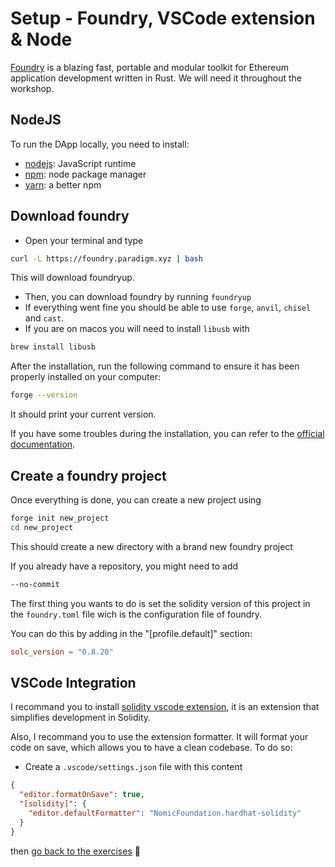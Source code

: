 # Setup - Foundry, VSCode extension & Node

[Foundry](https://book.getfoundry.sh/) is a blazing fast, portable and modular toolkit for Ethereum application development written in Rust. We will need it throughout the workshop.

## NodeJS

To run the DApp locally, you need to install:
- [nodejs](https://github.com/nodejs/node): JavaScript runtime
- [npm](https://www.npmjs.com/): node package manager
- [yarn](https://yarnpkg.com/): a better npm

## Download foundry

- Open your terminal and type

```bash
curl -L https://foundry.paradigm.xyz | bash
```

This will download foundryup.

- Then, you can download foundry by running `foundryup`
- If everything went fine you should be able to use `forge`, `anvil`, `chisel` and `cast`.
- If you are on macos you will need to install `libusb` with

```bash
brew install libusb
```

After the installation, run the following command to ensure it has been properly installed on your computer:

```bash
forge --version
```

It should print your current version.

If you have some troubles during the installation, you can refer to the [official documentation](https://book.getfoundry.sh/getting-started/installation).

## Create a foundry project

Once everything is done, you can create a new project using

```bash
forge init new_project
cd new_project
```

This should create a new directory with a brand new foundry project

If you already have a repository, you might need to add

```bash
--no-commit
```

The first thing you wants to do is set the solidity version of this project in the `foundry.toml` file wich is the configuration file of foundry.

You can do this by adding in the "[profile.default]" section:

```toml
solc_version = "0.8.20"
```

## VSCode Integration

I recommand you to install [solidity vscode extension](https://marketplace.visualstudio.com/items?itemName=NomicFoundation.hardhat-solidity), it is an extension that simplifies development in Solidity.

Also, I recommand you to use the extension formatter. It will format your code on save, which allows you to have a clean codebase. To do so:

- Create a `.vscode/settings.json` file with this content

```json
{
  "editor.formatOnSave": true,
  "[solidity]": {
    "editor.defaultFormatter": "NomicFoundation.hardhat-solidity"
  }
}
```

then [go back to the exercises](./README.md) 🚀
